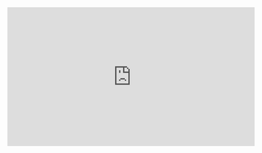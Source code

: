 <iframe width="560" height="315" src="https://www.youtube.com/embed/VkAMnJcnLx8" title="YouTube video player" frameborder="0" allow="accelerometer; autoplay; clipboard-write; encrypted-media; gyroscope; picture-in-picture" allowfullscreen></iframe>